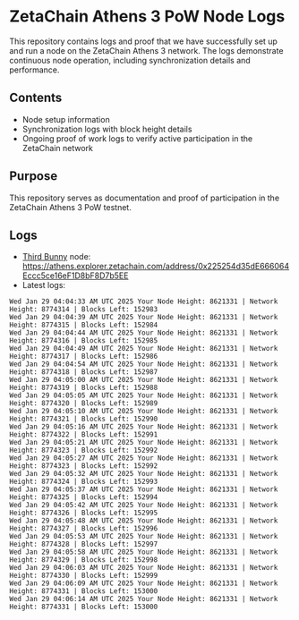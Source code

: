 # ZetaChain Athens 3 PoW Node Logs
This repository contains logs and proof that we have successfully set up and run a node on the ZetaChain Athens 3 network. The logs demonstrate continuous node operation, including synchronization details and performance.

## Contents
- Node setup information
- Synchronization logs with block height details
- Ongoing proof of work logs to verify active participation in the ZetaChain network

## Purpose
This repository serves as documentation and proof of participation in the ZetaChain Athens 3 PoW testnet.

## Logs

- [Third Bunny](https://thirdbunny.xyz/) node: https://athens.explorer.zetachain.com/address/0x225254d35dE666064Eccc5ce16eF1D8bF8D7b5EE
- Latest logs:
```
Wed Jan 29 04:04:33 AM UTC 2025 Your Node Height: 8621331 | Network Height: 8774314 | Blocks Left: 152983
Wed Jan 29 04:04:39 AM UTC 2025 Your Node Height: 8621331 | Network Height: 8774315 | Blocks Left: 152984
Wed Jan 29 04:04:44 AM UTC 2025 Your Node Height: 8621331 | Network Height: 8774316 | Blocks Left: 152985
Wed Jan 29 04:04:49 AM UTC 2025 Your Node Height: 8621331 | Network Height: 8774317 | Blocks Left: 152986
Wed Jan 29 04:04:54 AM UTC 2025 Your Node Height: 8621331 | Network Height: 8774318 | Blocks Left: 152987
Wed Jan 29 04:05:00 AM UTC 2025 Your Node Height: 8621331 | Network Height: 8774319 | Blocks Left: 152988
Wed Jan 29 04:05:05 AM UTC 2025 Your Node Height: 8621331 | Network Height: 8774320 | Blocks Left: 152989
Wed Jan 29 04:05:10 AM UTC 2025 Your Node Height: 8621331 | Network Height: 8774321 | Blocks Left: 152990
Wed Jan 29 04:05:16 AM UTC 2025 Your Node Height: 8621331 | Network Height: 8774322 | Blocks Left: 152991
Wed Jan 29 04:05:21 AM UTC 2025 Your Node Height: 8621331 | Network Height: 8774323 | Blocks Left: 152992
Wed Jan 29 04:05:27 AM UTC 2025 Your Node Height: 8621331 | Network Height: 8774323 | Blocks Left: 152992
Wed Jan 29 04:05:32 AM UTC 2025 Your Node Height: 8621331 | Network Height: 8774324 | Blocks Left: 152993
Wed Jan 29 04:05:37 AM UTC 2025 Your Node Height: 8621331 | Network Height: 8774325 | Blocks Left: 152994
Wed Jan 29 04:05:42 AM UTC 2025 Your Node Height: 8621331 | Network Height: 8774326 | Blocks Left: 152995
Wed Jan 29 04:05:48 AM UTC 2025 Your Node Height: 8621331 | Network Height: 8774327 | Blocks Left: 152996
Wed Jan 29 04:05:53 AM UTC 2025 Your Node Height: 8621331 | Network Height: 8774328 | Blocks Left: 152997
Wed Jan 29 04:05:58 AM UTC 2025 Your Node Height: 8621331 | Network Height: 8774329 | Blocks Left: 152998
Wed Jan 29 04:06:03 AM UTC 2025 Your Node Height: 8621331 | Network Height: 8774330 | Blocks Left: 152999
Wed Jan 29 04:06:09 AM UTC 2025 Your Node Height: 8621331 | Network Height: 8774331 | Blocks Left: 153000
Wed Jan 29 04:06:14 AM UTC 2025 Your Node Height: 8621331 | Network Height: 8774331 | Blocks Left: 153000
```
